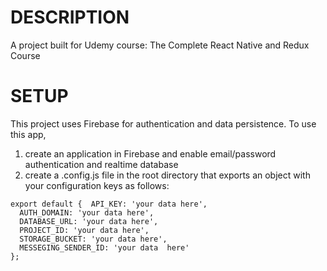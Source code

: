 # DESCRIPTION

A project built for Udemy course: The Complete React Native and Redux Course

# SETUP

This project uses Firebase for authentication and data persistence. To use this app,

1. create an application in Firebase and enable email/password authentication and realtime database
2. create a .config.js file in the root directory that exports an object with your configuration keys as follows:

```
export default {  API_KEY: 'your data here',
  AUTH_DOMAIN: 'your data here',
  DATABASE_URL: 'your data here',
  PROJECT_ID: 'your data here',
  STORAGE_BUCKET: 'your data here',
  MESSEGING_SENDER_ID: 'your data  here'
};
```
